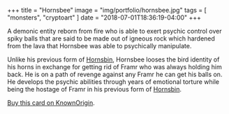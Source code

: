 +++
title = "Hornsbee"
image = "img/portfolio/hornsbee.jpg"
tags = [ "monsters", "cryptoart" ]
date = "2018-07-01T18:36:19-04:00"
+++

A demonic entity reborn from fire who is able to exert psychic control over spiky balls that are said to be made out of igneous rock which hardened from the lava that Hornsbee was able to psychically manipulate.

<!--more-->

Unlike his previous form of [Hornsbin][1], Hornsbee looses the bird identity of his horns in exchange for getting rid of Framr who was always holding him back. He is on a path of revenge against any Framr he can get his balls on. He develops the psychic abilities through years of emotional torture while being the hostage of Framr in his previous form of [Hornsbin][1].

[Buy this card on KnownOrigin](https://dapp.knownorigin.io/artists-v2/0x39c040b50A13894e19DFbb0aF47ac9bade9926Da/editions/8600).

[1]: /portfolio/hornsbin
